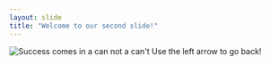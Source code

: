 ```yaml
---
layout: slide
title: "Welcome to our second slide!"
---
```

![Success comes in a can not a can't](https://i.redd.it/gbjg0ncfezt01.gif)
Use the left arrow to go back!
